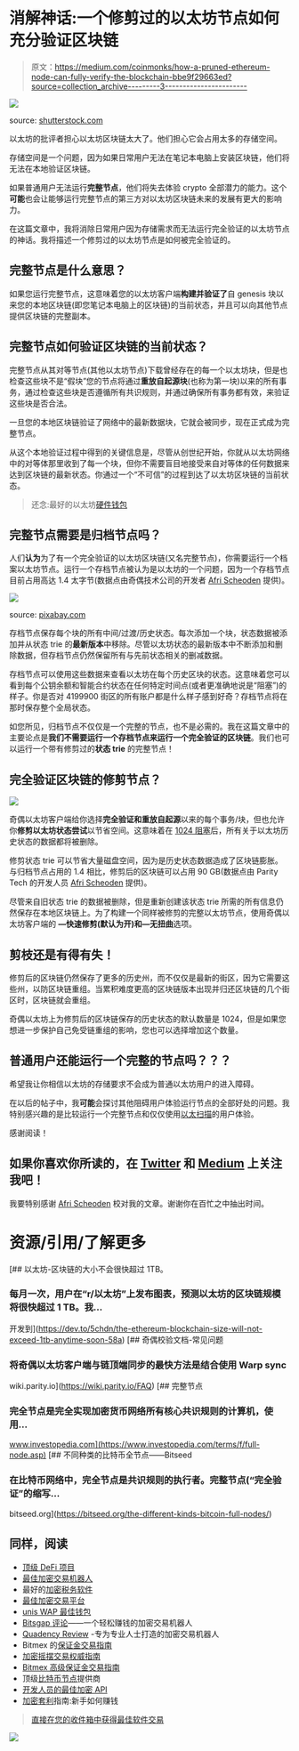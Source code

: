 # 消解神话:一个修剪过的以太坊节点如何充分验证区块链

> 原文：<https://medium.com/coinmonks/how-a-pruned-ethereum-node-can-fully-verify-the-blockchain-bbe9f29663ed?source=collection_archive---------3----------------------->

![](img/f3630b9020ed6a1a12ee3e433521d7ca.png)

source: [shutterstock.com](https://www.shutterstock.com/image-photo/gardener-pruning-trees-shears-on-nature-761866162?irgwc=1&utm_medium=Affiliate&utm_campaign=Hans%20Braxmeier%20und%20Simon%20Steinberger%20GbR&utm_source=44814&utm_term=)

以太坊的批评者担心以太坊区块链太大了。他们担心它会占用太多的存储空间。

存储空间是一个问题，因为如果日常用户无法在笔记本电脑上安装区块链，他们将无法在本地验证区块链。

如果普通用户无法运行**完整节点**，他们将失去体验 crypto 全部潜力的能力。这个**可能**也会让能够运行完整节点的第三方对以太坊区块链未来的发展有更大的影响力。

在这篇文章中，我将消除日常用户因为存储需求而无法运行完全验证的以太坊节点的神话。我将描述一个修剪过的以太坊节点是如何被完全验证的。

## **完整节点是什么意思？**

如果您运行完整节点，这意味着您的以太坊客户端**构建并验证了**自 genesis 块以来您的本地区块链(即您笔记本电脑上的区块链)的当前状态，并且可以向其他节点提供区块链的完整副本。

## **完整节点如何验证区块链的当前状态？**

完整节点从其对等节点(其他以太坊节点)下载曾经存在的每一个以太坊块，但是也检查这些块不是“假块”您的节点将通过**重放自起源块**(也称为第一块)以来的所有事务，通过检查这些块是否遵循所有共识规则，并通过确保所有事务都有效，来验证这些块是否合法。

一旦您的本地区块链验证了网络中的最新数据块，它就会被同步，现在正式成为完整节点。

从这个本地验证过程中得到的关键信息是，尽管从创世纪开始，你就从以太坊网络中的对等体那里收到了每一个块，但你不需要盲目地接受来自对等体的任何数据来达到区块链的最新状态。你通过一个“不可信”的过程到达了以太坊区块链的当前状态。

> 还念:最好的以太坊[硬件钱包](/coinmonks/the-best-cryptocurrency-hardware-wallets-of-2020-e28b1c124069?source=friends_link&sk=324dd9ff8556ab578d71e7ad7658ad7c)

## **完整节点需要是归档节点吗？**

人们**认为**为了有一个完全验证的以太坊区块链(又名完整节点)，你需要运行一个档案以太坊节点。运行一个存档节点被认为是以太坊的一个问题，因为一个存档节点目前占用高达 1.4 太字节(数据点由奇偶技术公司的开发者 [Afri Scheoden](https://twitter.com/5chdn) 提供)。

![](img/e7ceb601c40b52f5c5cc9b0f0b11b61d.png)

source: [pixabay.com](https://pixabay.com/en/binary-random-numbers-digital-ones-1254484/)

存档节点保存每个块的所有中间/过渡/历史状态。每次添加一个块，状态数据被添加并从状态 trie 的**最新版本**中移除。尽管以太坊状态的最新版本中不断添加和删除数据，但存档节点仍然保留所有与先前状态相关的删减数据。

存档节点可以使用这些数据来查看以太坊在每个历史区块的状态。这意味着您可以看到每个公钥余额和智能合约状态在任何特定时间点(或者更准确地说是“阻塞”)的样子。你是否对 4199900 街区的所有账户都是什么样子感到好奇？存档节点将在那时保存整个全局状态。

如您所见，归档节点不仅仅是一个完整的节点，也不是必需的。我在这篇文章中的主要论点是**我们不需要运行一个存档节点来运行一个完全验证的区块链**。我们也可以运行一个带有修剪过的**状态 trie** 的完整节点！

## **完全验证区块链的修剪节点？**

![](img/41152cd0463ddd47991d8405e774e9ac.png)

奇偶以太坊客户端给你选择**完全验证和重放自起源**以来的每个事务/块，但也允许你**修剪以太坊状态尝试**以节省空间。这意味着在 [1024 阻塞](https://dev.to/5chdn/the-ethereum-blockchain-size-will-not-exceed-1tb-anytime-soon-58a)后，所有关于以太坊历史状态的数据都将被删除。

修剪状态 trie 可以节省大量磁盘空间，因为是历史状态数据造成了区块链膨胀。与归档节点占用的 1.4 相比，修剪后的区块链可以占用 90 GB(数据点由 Parity Tech 的开发人员 [Afri Scheoden](https://twitter.com/5chdn) 提供)。

尽管来自旧状态 trie 的数据被删除，但是重新创建该状态 trie 所需的所有信息仍然保存在本地区块链上。为了构建一个同样被修剪的完整以太坊节点，使用奇偶以太坊客户端的 **—快速修剪(默认为开)和—无扭曲**选项。

## **剪枝还是有得有失！**

修剪后的区块链仍然保存了更多的历史州，而不仅仅是最新的街区，因为它需要这些州，以防区块链重组。当累积难度更高的区块链版本出现并归还区块链的几个街区时，区块链就会重组。

奇偶以太坊上为修剪后的区块链保存的历史状态的默认数量是 1024，但是如果您想进一步保护自己免受链重组的影响，您也可以选择增加这个数量。

## **普通用户还能运行一个完整的节点吗？？？**

希望我让你相信以太坊的存储要求不会成为普通以太坊用户的进入障碍。

在以后的帖子中，我**可能**会探讨其他阻碍用户体验运行节点的全部好处的问题。我特别感兴趣的是比较运行一个完整节点和仅仅使用[以太扫描](http://etherscan.io)的用户体验。

感谢阅读！

## 如果你喜欢你所读的，在 [Twitter](https://twitter.com/jmartinez_43) 和 [Medium](/@julianrmartinez43) 上关注我吧！

我要特别感谢 [Afri Scheoden](https://twitter.com/5chdn) 校对我的文章。谢谢你在百忙之中抽出时间。

# 资源/引用/了解更多

[](https://dev.to/5chdn/the-ethereum-blockchain-size-will-not-exceed-1tb-anytime-soon-58a) [## 以太坊-区块链的大小不会很快超过 1TB。

### 每月一次，用户在“r/以太坊”上发布图表，预测以太坊的区块链规模将很快超过 1 TB。我…

开发到](https://dev.to/5chdn/the-ethereum-blockchain-size-will-not-exceed-1tb-anytime-soon-58a)  [## 奇偶校验文档-常见问题

### 将奇偶以太坊客户端与链顶端同步的最快方法是结合使用 Warp sync

wiki.parity.io](https://wiki.parity.io/FAQ)  [## 完整节点

### 完全节点是完全实现加密货币网络所有核心共识规则的计算机，使用…

www.investopedia.com](https://www.investopedia.com/terms/f/full-node.asp)  [## 不同种类的比特币全节点——Bitseed

### 在比特币网络中，完全节点是共识规则的执行者。完整节点(“完全验证”的缩写…

bitseed.org](https://bitseed.org/the-different-kinds-bitcoin-full-nodes/) 

## **同样，阅读**

*   [顶级 DeFi 项目](/coinmonks/defi-future-10-promising-projects-in-the-defi-world-ff2b697ab006)
*   [最佳加密交易机器人](/coinmonks/crypto-trading-bot-c2ffce8acb2a)
*   最好的[加密税务软件](/coinmonks/best-crypto-tax-tool-for-my-money-72d4b430816b)
*   [最佳加密交易平台](/coinmonks/the-best-crypto-trading-platforms-in-2020-the-definitive-guide-updated-c72f8b874555)
*   [unis WAP 最佳钱包](/coinmonks/best-wallets-to-use-uniswap-e91a6385d9e8)
*   [Bitsgap 评论](https://blog.coincodecap.com/bitsgap-review)——一个轻松赚钱的加密交易机器人
*   [Quadency Review](https://blog.coincodecap.com/quadency-review-a-crypto-trading-automation-platform) -专为专业人士打造的加密交易机器人
*   Bitmex 的[保证金交易指南](/coinmonks/the-idiots-guide-to-margin-trading-on-bitmex-dbbd7742c6fc?source=friends_link&sk=7bfa99d2a181142510c8442c8ddb0786)
*   [加密摇摆交易权威指南](/coinmonks/the-definitive-guide-to-crypto-swing-trading-7e4af6496d4d?source=friends_link&sk=70448050bd9323b42f63bfc0bb1e60d1)
*   [Bitmex 高级保证金交易指南](/coinmonks/bitmex-advanced-margin-trading-guide-2270c195ce25?source=friends_link&sk=1d986cca731f5084b9a2db4a4bc4a7ad)
*   顶级[比特币节点](https://blog.coincodecap.com/bitcoin-node-solutions)提供商
*   [开发人员的最佳加密 API](/coinmonks/best-crypto-apis-for-developers-5efe3a597a9f)
*   [加密套利](/coinmonks/crypto-arbitrage-guide-how-to-make-money-as-a-beginner-62bfe5c868f6)指南:新手如何赚钱

> [直接在您的收件箱中获得最佳软件交易](https://coincodecap.com?utm_source=coinmonks)

[![](img/160ce73bd06d46c2250251e7d5969f9d.png)](https://coincodecap.com?utm_source=coinmonks)